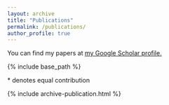 ```yaml
---
layout: archive
title: "Publications"
permalink: /publications/
author_profile: true
---
```



You can find my papers at <u><a href="https://scholar.google.fr/citations?user=UpV5wyYAAAAJ&hl=en">my Google Scholar profile</a>.</u>

{% include base_path %}

\* denotes equal contribution

{% include archive-publication.html %}
